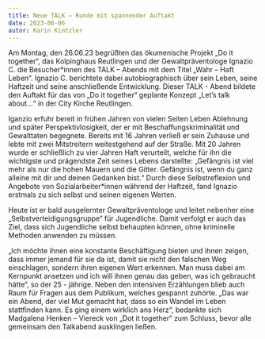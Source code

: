 ```yaml
---
title: Neue TALK – Runde mit spannender Auftakt
date: 2023-06-06
autor: Karin Kintzler
---
```


<!--mehr-->
Am Montag, den 26.06.23 begrüßten das ökumenische Projekt „Do it together“, das Kolpinghaus Reutlingen und der  Gewaltpräventologe Ignazio C. die Besucher*innen des TALK – Abends mit dem Titel 
„Wahr – Haft Leben“. Ignazio C. berichtete dabei autobiographisch über sein Leben, seine Haftzeit und seine anschließende Entwicklung. Dieser TALK - Abend bildete den Auftakt für das von „Do it together“ geplante Konzept „Let’s talk about…“ in der City Kirche Reutlingen. 

Iganzio erfuhr bereit in frühen Jahren von vielen Seiten Leben Ablehnung und später Perspektivlosigkeit, der er mit Beschaffungskriminalität und Gewalttaten begegnete. Bereits mit 16 Jahren verließ er sein Zuhause und lebte mit zwei Mitstreitern weitestgehend auf der Straße. Mit 20 Jahren wurde er schließlich zu vier Jahren Haft verurteilt, welche für ihn die wichtigste und prägendste Zeit seines Lebens darstellte: „Gefängnis ist viel mehr als nur die hohen Mauern und die Gitter. Gefängnis ist, wenn du ganz alleine mit dir und deinen Gedanken bist.“ Durch diese Selbstreflexion und Angebote von Sozialarbeiter*innen während der Haftzeit, fand Ignazio erstmals zu sich selbst und seinen eigenen Werten.

Heute ist er bald ausgelernter Gewaltpräventologe und leitet nebenher eine „Selbstverteidigungsgruppe“ für Jugendliche. Damit verfolgt er auch das Ziel, dass sich Jugendliche selbst behaupten können, ohne kriminelle Methoden anwenden zu müssen.

 „Ich möchte ihnen eine konstante Beschäftigung bieten und ihnen zeigen, dass immer jemand für sie da ist, damit sie nicht den falschen Weg einschlagen, sondern ihren eigenen Wert erkennen. Man muss dabei am Kernpunkt ansetzen und ich will ihnen genau das geben, was ich gebraucht hätte“, so der 25 - jährige. Neben den intensiven Erzählungen blieb auch Raum für Fragen aus dem Publikum, welches gespannt zuhörte. „Das war ein Abend, der viel Mut gemacht hat, dass so ein Wandel im Leben stattfinden kann. Es ging einem wirklich ans Herz“, bedankte sich Madgalena Henken – Viereck von „Dot it together“ zum Schluss, bevor alle gemeinsam den Talkabend ausklingen ließen.